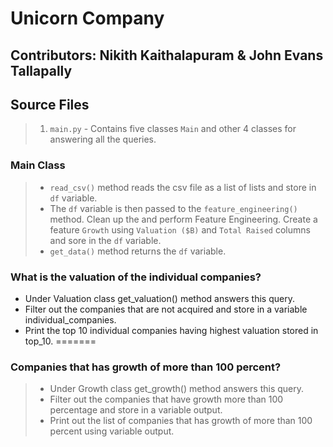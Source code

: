 # Unicorn Company

## Contributors: Nikith Kaithalapuram & John Evans Tallapally 

## Source Files

> 1. `main.py` - Contains five classes `Main` and other 4 classes for answering
> all the queries.

### Main Class

> - `read_csv()` method reads the csv file as a list of lists and store in `df`
> variable.
> - The `df` variable is then passed to the `feature_engineering()` method. 
> Clean up the and perform Feature Engineering. Create a feature `Growth` using
> `Valuation ($B)` and `Total Raised` columns and sore in the `df` variable.
> - `get_data()` method returns the `df` variable.

### What is the valuation of the individual companies?

- Under Valuation class get_valuation() method answers this query.
- Filter out the companies that are not acquired and store in a variable individual_companies.
- Print the top 10 individual companies having highest valuation stored in top_10.
=======

### Companies that has growth of more than 100 percent?

> - Under Growth class get_growth() method answers this query.
> - Filter out the companies that have growth more than 100 percentage and 
> store in a variable output.
> - Print out the list of companies that has growth of more than 100 percent 
> using variable output.
